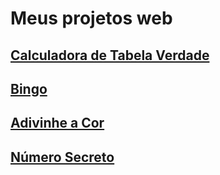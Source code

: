 # Meus projetos web

## [Calculadora de Tabela Verdade](https://vitor-dornela.github.io/Web-Development/TabelaVerdade/)

## [Bingo](https://vitor-dornela.github.io/Web-Development/Bingo/)

## [Adivinhe a Cor](https://vitor-dornela.github.io/Web-Development/color-guess-game/)

## [Número Secreto](https://vitor-dornela.github.io/Web-Development/Numero%20Secreto/)
